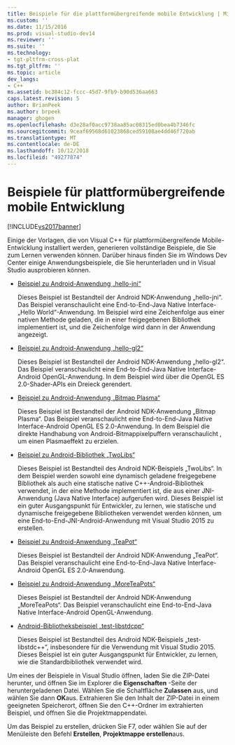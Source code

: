 ```yaml
---
title: Beispiele für die plattformübergreifende mobile Entwicklung | Microsoft-Dokumentation
ms.custom: ''
ms.date: 11/15/2016
ms.prod: visual-studio-dev14
ms.reviewer: ''
ms.suite: ''
ms.technology:
- tgt-pltfrm-cross-plat
ms.tgt_pltfrm: ''
ms.topic: article
dev_langs:
- C++
ms.assetid: bc384c12-fccc-45d7-9fb9-b90d536aa663
caps.latest.revision: 5
author: BrianPeek
ms.author: brpeek
manager: ghogen
ms.openlocfilehash: d3e28af0acc9738aa85ac08315ed0bea4b7346fc
ms.sourcegitcommit: 9ceaf69568d61023868ced59108ae4dd46f720ab
ms.translationtype: MT
ms.contentlocale: de-DE
ms.lasthandoff: 10/12/2018
ms.locfileid: "49277874"
---
```

# <a name="cross-platform-mobile-development-examples"></a>Beispiele für plattformübergreifende mobile Entwicklung
[!INCLUDE[vs2017banner](../includes/vs2017banner.md)]

  
Einige der Vorlagen, die von Visual C++ für plattformübergreifende Mobile-Entwicklung installiert werden, generieren vollständige Beispiele, die Sie zum Lernen verwenden können. Darüber hinaus finden Sie im Windows Dev Center einige Anwendungsbeispiele, die Sie herunterladen und in Visual Studio ausprobieren können.  
  
-   [Beispiel zu Android-Anwendung „hello-jni“](https://code.msdn.microsoft.com/hello-jni-Android-790ab73d)  
  
     Dieses Beispiel ist Bestandteil der Android NDK-Anwendung „hello-jni“. Das Beispiel veranschaulicht eine End-to-End-Java Native Interface-„Hello World“-Anwendung. Im Beispiel wird eine Zeichenfolge aus einer nativen Methode geladen, die in einer freigegebenen Bibliothek implementiert ist, und die Zeichenfolge wird dann in der Anwendung angezeigt.  
  
-   [Beispiel zu Android-Anwendung „hello-gl2“](https://code.msdn.microsoft.com/hello-gl2-Android-3b61896c)  
  
     Dieses Beispiel ist Bestandteil der Android NDK-Anwendung „hello-gl2“. Das Beispiel veranschaulicht eine End-to-End-Java Native Interface-Android OpenGL-Anwendung. In dem Beispiel wird über die OpenGL ES 2.0-Shader-APIs ein Dreieck gerendert.  
  
-   [Beispiel zu Android-Anwendung „Bitmap Plasma“](https://code.msdn.microsoft.com/Bitmap-Plasma-Android-77ae296a)  
  
     Dieses Beispiel ist Bestandteil der Android NDK-Anwendung „Bitmap Plasma“. Das Beispiel veranschaulicht eine End-to-End-Java Native Interface-Android OpenGL ES 2.0-Anwendung. In dem Beispiel die direkte Handhabung von Android-Bitmappixelpuffern veranschaulicht , um einen Plasmaeffekt zu erzielen.  
  
-   [Beispiel zu Android-Bibliothek „TwoLibs“](https://code.msdn.microsoft.com/TwoLibs-Android-Library-6396e5c4)  
  
     Dieses Beispiel ist Bestandteil des Android NDK-Beispiels „TwoLibs“. In dem Beispiel werden sowohl eine dynamisch geladene freigegebene Bibliothek als auch eine statische native C++-Android-Bibliothek verwendet, in der eine Methode implementiert ist, die aus einer JNI-Anwendung (Java Native Interface) aufgerufen wird. Dieses Beispiel ist ein guter Ausgangspunkt für Entwickler, zu lernen, wie statische und dynamische freigegebene Bibliotheken verwendet werden können, um eine End-to-End-JNI-Android-Anwendung mit Visual Studio 2015 zu erstellen.  
  
-   [Beispiel zu Android-Anwendung „TeaPot“](https://code.msdn.microsoft.com/Tea-Pot-Android-Application-e7c05d73)  
  
     Dieses Beispiel ist Bestandteil der Android NDK-Anwendung „TeaPot“. Das Beispiel veranschaulicht eine End-to-End-Java Native Interface-Android OpenGL ES 2.0-Anwendung.  
  
-   [Beispiel zu Android-Anwendung „MoreTeaPots“](https://code.msdn.microsoft.com/MoreTeaPots-Android-a9bd8549)  
  
     Dieses Beispiel ist Bestandteil der Android NDK-Anwendung „MoreTeaPots“. Das Beispiel veranschaulicht eine End-to-End-Java Native Interface-Android OpenGL-Anwendung.  
  
-   [Android-Bibliotheksbeispiel „test-libstdcpp“](https://code.msdn.microsoft.com/test-libstdcpp-Android-00b548f5)  
  
     Dieses Beispiel ist Bestandteil des Android NDK-Beispiels „test-libstdc++“, insbesondere für die Verwendung mit Visual Studio 2015. Dieses Beispiel ist ein guter Ausgangspunkt für Entwickler, zu lernen, wie die Standardbibliothek verwendet wird.  
  
 Um eines der Beispiele in Visual Studio öffnen, laden Sie die ZIP-Datei herunter, und öffnen Sie im Explorer die **Eigenschaften** -Seite der heruntergeladenen Datei. Wählen Sie die Schaltfläche **Zulassen** aus, und wählen Sie dann **OK**aus. Extrahieren Sie den Inhalt der ZIP-Datei in einem geeigneten Speicherort, öffnen Sie den C++-Ordner im extrahierten Beispiel, und öffnen Sie die Projektmappendatei.  
  
 Um das Beispiel zu erstellen, drücken Sie F7, oder wählen Sie auf der Menüleiste den Befehl **Erstellen**, **Projektmappe erstellen**aus.

